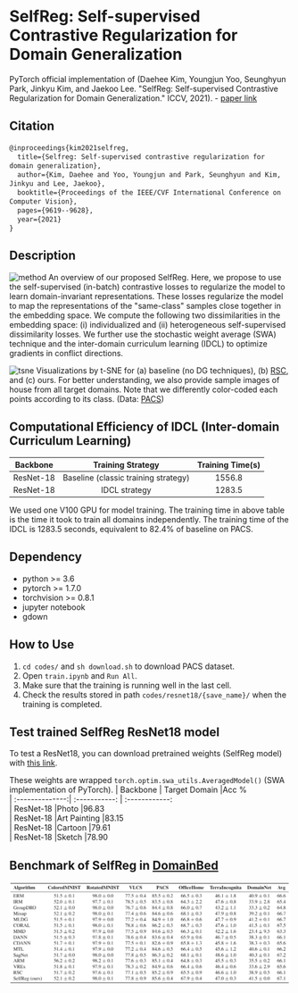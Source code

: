 # SelfReg: Self-supervised Contrastive Regularization for Domain Generalization
PyTorch official implementation of (Daehee Kim, Youngjun Yoo, Seunghyun Park, Jinkyu Kim, and Jaekoo Lee. "SelfReg: Self-supervised Contrastive Regularization for Domain Generalization." ICCV, 2021). - [paper link](https://openaccess.thecvf.com/content/ICCV2021/papers/Kim_SelfReg_Self-Supervised_Contrastive_Regularization_for_Domain_Generalization_ICCV_2021_paper.pdf)

## Citation
```
@inproceedings{kim2021selfreg,
  title={Selfreg: Self-supervised contrastive regularization for domain generalization},
  author={Kim, Daehee and Yoo, Youngjun and Park, Seunghyun and Kim, Jinkyu and Lee, Jaekoo},
  booktitle={Proceedings of the IEEE/CVF International Conference on Computer Vision},
  pages={9619--9628},
  year={2021}
}
```

## Description
![method](https://user-images.githubusercontent.com/44395361/112263134-26ebff80-8cb2-11eb-9934-d74f44440235.png)
An overview of our proposed SelfReg. Here, we propose to use the self-supervised (in-batch) contrastive losses to regularize the model to learn domain-invariant representations. These losses regularize the model to map the representations of the "same-class" samples close together in the embedding space. We compute the following two dissimilarities in the embedding space: (i) individualized and (ii) heterogeneous self-supervised dissimilarity losses. We further use the stochastic weight average (SWA) technique and the inter-domain curriculum learning (IDCL) to optimize gradients in conflict directions.

![tsne](https://user-images.githubusercontent.com/44395361/112265547-01f98b80-8cb6-11eb-84d8-e62de4eda247.png)
Visualizations by t-SNE for (a) baseline (no DG techniques), (b) [RSC](https://arxiv.org/abs/2007.02454), and (c) ours. For better understanding, we also provide sample images of house from all target domains. Note that we differently color-coded each points according to its class. (Data: [PACS](https://domaingeneralization.github.io/#data))

## Computational Efficiency of IDCL (Inter-domain Curriculum Learning)
|Backbone| Training Strategy | Training Time(s)|
| :------:| :--------------:| :-----------: |
| ResNet-18 | Baseline (classic training strategy) |1556.8|
| ResNet-18 | IDCL strategy | 1283.5|

We used one V100 GPU for model training.
The training time in above table is the time it took to train all domains independently.
The training time of the IDCL is 1283.5 seconds, equivalent to 82.4% of baseline on PACS.


## Dependency
- python >= 3.6
- pytorch >= 1.7.0
- torchvision >= 0.8.1
- jupyter notebook
- gdown

## How to Use

1. `cd codes/` and `sh download.sh` to download PACS dataset.
2. Open `train.ipynb` and `Run All`.
3. Make sure that the training is running well in the last cell.
4. Check the results stored in path `codes/resnet18/{save_name}/` when the training is completed.

## Test trained SelfReg ResNet18 model
To test a ResNet18, you can download pretrained weights (SelfReg model) with [this link](https://drive.google.com/file/d/1sGamN3DYKGs4laosp23O4DpO-JDE5W0p/view?usp=sharing).

These weights are wrapped  `torch.optim.swa_utils.AveragedModel()` (SWA implementation of PyTorch).
| Backbone        | Target Domain |Acc %            
| :--------------:| :-----------: | :------------:  
| ResNet-18       |Photo          |96.83            
| ResNet-18       |Art Painting         |83.15            
| ResNet-18       |Cartoon        |79.61            
| ResNet-18       |Sketch            |78.90           


## Benchmark of SelfReg in [DomainBed](https://github.com/facebookresearch/DomainBed)
![domainbed](domainbed_benchmark.png)

